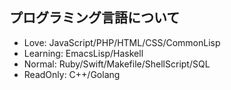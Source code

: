 ## プログラミング言語について

* Love: JavaScript/PHP/HTML/CSS/CommonLisp
* Learning: EmacsLisp/Haskell
* Normal: Ruby/Swift/Makefile/ShellScript/SQL
* ReadOnly: C++/Golang
